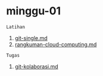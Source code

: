 # minggu-01

```
Latihan
```
1. [git-single.md]()
2. [rangkuman-cloud-computing.md](https://github.com/adenantera/tekn-cloud-computing/blob/main/minggu-01/rangkuman-cloud-computing.md)

```
Tugas
```
1. [git-kolaborasi.md]()